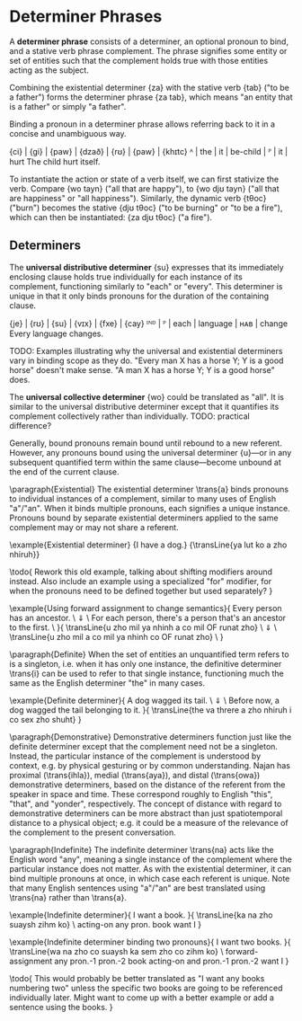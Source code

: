 # Determiner Phrases

A **determiner phrase** consists of a determiner, an optional pronoun to bind,
and a stative verb phrase complement. The phrase signifies some entity or set of
entities such that the complement holds true with those entities acting as the
subject.

Combining the existential determiner {za} with the stative verb {tab} ("to be a
father") forms the determiner phrase {za tab}, which means "an entity that is a
father" or simply "a father".

Binding a pronoun in a determiner phrase allows referring back to it in a
concise and unambiguous way.

<gloss>
{ci} | {gi} | {paw} | {dzað}   | {rʊ} | {paw} | {khɪtc}
ᴬ    | the  | it    | be-child | ᴾ    | it    | hurt
The child hurt itself.
</gloss>

To instantiate the action or state of a verb itself, we can first stativize the
verb. Compare {wo tayn} ("all that are happy"), to {wo djʊ tayn} ("all that are
happiness" or "all happiness"). Similarly, the dynamic verb {tθoc} ("burn")
becomes the stative {djʊ tθoc} ("to be burning" or "to be a fire"), which can
then be instantiated: {za djʊ tθoc} ("a fire").

## Determiners

The **universal distributive determiner** {su} expresses that its immediately
enclosing clause holds true individually for each instance of its complement,
functioning similarly to "each" or "every". This determiner is unique in that it
only binds pronouns for the duration of the containing clause.

<gloss>
{je} | {rʊ} | {su} | {vɪx}    | {fxe} | {cay}
ᴵᴺᴰ  | ᴾ    | each | language | ʜᴀʙ   | change
Every language changes.
</gloss>

TODO: Examples illustrating why the universal and existential determiners vary
in binding scope as they do. "Every man X has a horse Y; Y is a good horse"
doesn't make sense. "A man X has a horse Y; Y is a good horse" does.


The **universal collective determiner** {wo} could be translated as "all". It is
similar to the universal distributive determiner except that it quantifies its
complement collectively rather than individually. TODO: practical difference?


Generally, bound pronouns remain bound until rebound to a new referent. However,
any pronouns bound using the universal determiner {u}—or in any subsequent
quantified term within the same clause—become unbound at the end of the current
clause.

\paragraph{Existential} The existential determiner \trans{a} binds pronouns to
individual instances of a complement, similar to many uses of English
"a"/"an". When it binds multiple pronouns, each signifies a unique instance.
Pronouns bound by separate existential determiners applied to the same
complement may or may not share a referent.

\example{Existential determiner}
{I have a dog.}
{\transLine{ya lut ko a zho nhiruh}}

\todo{ Rework this old example, talking about shifting modifiers around instead.
	Also include an example using a specialized "for" modifier, for when the
	pronouns need to be defined together but used separately? }

\example{Using forward assignment to change semantics}{
	Every person has an ancestor. \\
	$\Downarrow$ \\
	For each person, there's a person that's an ancestor to the first. \\
}{
	\transLine{u zho mil ya nhinh a co mil OF runat zho} \\
	$\Downarrow$ \\
	\transLine{u zho mil a co mil ya nhinh co OF runat zho} \\
}

\paragraph{Definite} When the set of entities an unquantified term refers to is
a singleton, i.e. when it has only one instance, the definitive determiner
\trans{i} can be used to refer to that single instance, functioning much the
same as the English determiner "the" in many cases.

\example{Definite determiner}{
	A dog wagged its tail. \\
	$\Downarrow$ \\
	Before now, a dog wagged the tail belonging to it.
}{
	\transLine{the va threre a zho nhiruh i co sex zho shuht}
}

\paragraph{Demonstrative} Demonstrative determiners function just like the
definite determiner except that the complement need not be a singleton. Instead,
the particular instance of the complement is understood by context, e.g. by
physical gesturing or by common understanding. Najan has proximal
(\trans{ihla}), medial (\trans{aya}), and distal (\trans{owa}) demonstrative
determiners, based on the distance of the referent from the speaker in space and
time. These correspond roughly to English "this", "that", and "yonder",
respectively. The concept of distance with regard to demonstrative determiners
can be more abstract than just spatiotemporal distance to a physical object;
e.g. it could be a measure of the relevance of the complement to the present
conversation.

\paragraph{Indefinite} The indefinite determiner \trans{na} acts like the
English word "any", meaning a single instance of the complement where the
particular instance does not matter. As with the existential determiner, it can
bind multiple pronouns at once, in which case each referent is unique. Note that
many English sentences using "a"/"an" are best translated using \trans{na}
rather than \trans{a}.

\example{Indefinite determiner}{
	I want a book.
}{
	\transLine{ka na zho suaysh zihm ko}
	\\
	acting-on any pron. book want I
}

\example{Indefinite determiner binding two pronouns}{
	I want two books.
}{
	\transLine{wa na zho co suaysh ka sem zho co zihm ko}
	\\
	forward-assignment any pron.-1 pron.-2 book acting-on and pron.-1 pron.-2 want I
}

\todo{ This would probably be better translated as "I want any books numbering
	two" unless the specific two books are going to be referenced individually
	later. Might want to come up with a better example or add a sentence using
	the books. }
